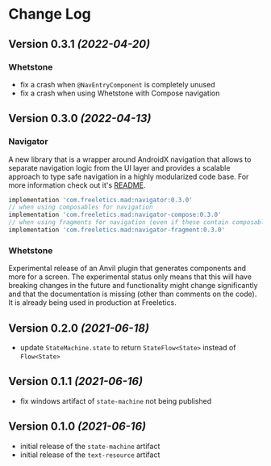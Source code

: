 Change Log
==========

Version 0.3.1 *(2022-04-20)*
----------------------------

### Whetstone

- fix a crash when `@NavEntryComponent` is completely unused
- fix a crash when using Whetstone with Compose navigation


Version 0.3.0 *(2022-04-13)*
----------------------------

### Navigator

A new library that is a wrapper around AndroidX navigation that allows to separate navigation
logic from the UI layer and provides a scalable approach to type safe navigation in a highly
modularized code base. For more information check out it's [README](navigator/README.md).

```groovy
implementation 'com.freeletics.mad:navigator:0.3.0'
// when using composables for navigation
implementation 'com.freeletics.mad:navigator-compose:0.3.0'
// when using fragments for navigation (even if these contain composables)
implementation 'com.freeletics.mad:navigator-fragment:0.3.0'
```

### Whetstone

Experimental release of an Anvil plugin that generates components and more for a screen. The
experimental status only means that this will have breaking changes in the future and
functionality might change significantly and that the documentation is missing (other than
comments on the code). It is already being used in production at Freeletics.


Version 0.2.0 *(2021-06-18)*
----------------------------

- update `StateMachine.state` to return `StateFlow<State>` instead of `Flow<State>`


Version 0.1.1 *(2021-06-16)*
----------------------------

- fix windows artifact of `state-machine` not being published


Version 0.1.0 *(2021-06-16)*
----------------------------

- initial release of the `state-machine` artifact
- initial release of the `text-resource` artifact
